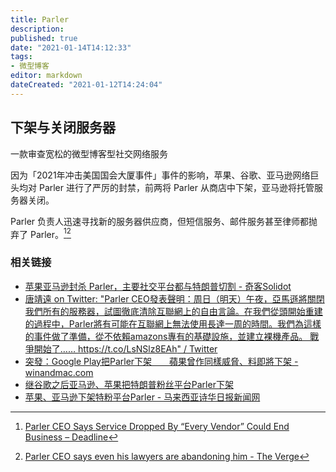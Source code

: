 ```yaml
---
title: Parler
description:
published: true
date: "2021-01-14T14:12:33"
tags:
- 微型博客
editor: markdown
dateCreated: "2021-01-12T14:24:04"
---
```


<!--
一款审查宽松的微型博客型社交网络服务
-->

## 下架与关闭服务器

一款审查宽松的微型博客型社交网络服务

因为「2021年冲击美国国会大厦事件」事件的影响，苹果、谷歌、亚马逊网络巨头均对 Parler 进行了严厉的封禁，前两将 Parler 从商店中下架，亚马逊将托管服务器关闭。

Parler 负责人迅速寻找新的服务器供应商，但短信服务、邮件服务甚至律师都抛弃了 Parler。[^pis_ceo_say][^pis_ceo_say2]

[^pis_ceo_say]: [Parler CEO Says Service Dropped By “Every Vendor” Could End Business – Deadline](https://web.archive.org/web/20210113040749/https://deadline.com/2021/01/parler-ceo-says-service-dropped-by-every-vendor-and-could-end-the-company-1234670607/)

[^pis_ceo_say2]: [Parler CEO says even his lawyers are abandoning him - The Verge](https://web.archive.org/web/20210113000834/https://www.theverge.com/2021/1/10/22223956/parler-ceo-john-matze-lawyers-vendors-abandoning)

### 相关链接

+ [苹果亚马逊封杀 Parler，主要社交平台都与特朗普切割 - 奇客Solidot](https://web.archive.org/web/20210112140003/https://www.solidot.org/story?sid=66615)
+ [唐靖遠 on Twitter: "Parler CEO發表聲明：周日（明天）午夜，亞馬遜將關閉我們所有的服務器，試圖徹底清除互聯網上的自由言論。在我們從頭開始重建的過程中，Parler將有可能在互聯網上無法使用長達一周的時間。我們為這樣的事件做了準備，從不依賴amazons專有的基礎設施，並建立裸機產品。 戰爭開始了…… https://t.co/LsNSlz8EAh" / Twitter](https://archive.is/rFafm "https://twitter.com/tangjingyuan99/status/1348099653489876992")
+ [突發：Google Play把Parler下架　　蘋果曾作同樣威脅、料即將下架 - winandmac.com](https://web.archive.org/web/20210109020804/https://www.winandmac.com/2021/01/google-play-app-store-removes-parler-apple-would-do-the-same-soon/)
+ [继谷歌之后亚马逊、苹果把特朗普粉丝平台Parler下架](https://web.archive.org/web/20210110164845/https://www.voachinese.com/a/amazon-pushes-parler-offline-after-capitol-attack/5731890.html)
+ [苹果、亚马逊下架特粉平台Parler - 马来西亚诗华日报新闻网](https://web.archive.org/web/20210112141732/https://news.seehua.com/?p=648432)
